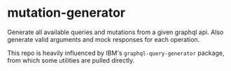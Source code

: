 # mutation-generator

Generate all available queries and mutations from a given graphql api. Also generate valid arguments and mock responses for each operation.

This repo is heavily influenced by IBM's `graphql-query-generator` package, from which some utilities are pulled directly. 
